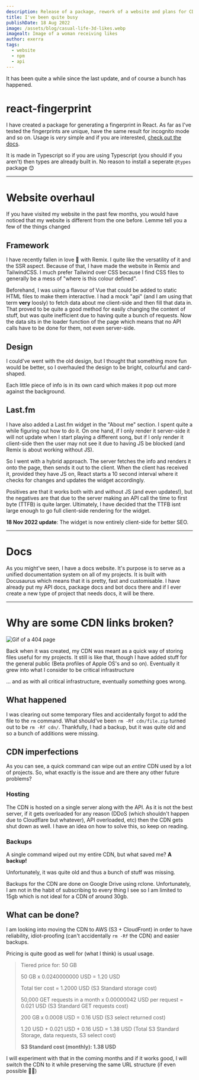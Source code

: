 ```yaml
---
description: Release of a package, rework of a website and plans for CDN improvement.
title: I've been quite busy
publishDate: 18 Aug 2022
image: /assets/blog/casual-life-3d-likes.webp
imagealt: Image of a woman receiving likes
author: exerra
tags:
  - website
  - npm
  - api
---
```


It has been quite a while since the last update, and of course a bunch has happened.

# react-fingerprint
I have created a package for generating a fingerprint in React. As far as I've tested the fingerprints are unique, have the same result for incognito mode and so on. Usage is *very* simple and if you are interested, [check out the docs](https://docs.exerra.xyz/docs/npm-packages/react-fingerprint/v1.x.x/intro).

It is made in Typescript so if you are using Typescript (you should if you aren't) then types are already built in. No reason to install a seperate `@types` package 😊

---

# Website overhaul
If you have visited my website in the past few months, you would have noticed that my website is different from the one before. Lemme tell you a few of the things changed

## Framework
I have recently fallen in love 💜 with Remix. I quite like the versatility of it and the SSR aspect. Because of that, I have made the website in Remix and TailwindCSS.
 I much prefer Tailwind over CSS because I find CSS files to generally be a mess of "where is this colour defined".

Beforehand, I was using a flavour of Vue that could be added to static HTML files to make them interactive. I had a mock "api" (and I am using that term **very** loosly) to fetch data about me client-side and then fill that data in. That proved to be quite a good method for easily changing the content of stuff, but was quite inefficient due to having quite a bunch of requests. Now the data sits in the loader function of the page which means that no API calls have to be done for them, not even server-side.

## Design
I could've went with the old design, but I thought that something more fun would be better, so I overhauled the design to be bright, colourful and card-shaped.

Each little piece of info is in its own card which makes it pop out more against the background.

## Last.fm
I have also added a Last.fm widget in the "About me" section. I spent quite a while figuring out how to do it. On one hand, if I only render it server-side it will not update when I start playing a different song, but if I only render it client-side then the user may not see it due to having JS be blocked (and Remix is about working without JS).

So I went with a hybrid approach. The server fetches the info and renders it onto the page, then sends it out to the client. When the client has received it, provided they have JS on, React starts a 10 second interval where it checks for changes and updates the widget accordingly.

Positives are that it works both with and without JS (and even updates!), but the negatives are that due to the server making an API call the time to first byte (TTFB) is quite larger. Ultimately, I have decided that the TTFB isnt large enough to go full client-side rendering for the widget.

**18 Nov 2022 update**: The widget is now entirely client-side for better SEO.

---

# Docs
As you might've seen, I have a docs website. It's purpose is to serve as a unified documentation system on all of my projects. It is built with Docusaurus which means that it is pretty, fast and customisable. I have already put my API docs, package docs and bot docs there and if I ever create a new type of project that needs docs, it will be there.

---

# Why are some CDN links broken?

![Gif of a 404 page](https://cdn.exerra.xyz/gif/404.gif)


Back when it was created, my CDN was meant as a quick way of storing files useful for my projects. It still is like that, though I have added stuff for the general public (Beta profiles of Apple OS's and so on). Eventually it grew into what I consider to be critical infrastructure

... and as with all critical infrastructure, eventually *something* goes wrong.

## What happened

I was clearing out some temporary files and accidentally forgot to add the file to the `rm` command. What should've been `rm -Rf cdn/file.zip` turned out to be `rm -Rf cdn/`. Thankfully, I had a backup, but it was quite old and so a bunch of additions were missing.

## CDN imperfections

As you can see, a quick command can wipe out an *entire* CDN used by a lot of projects. So, what exactly is the issue and are there any other future problems?

### Hosting

The CDN is hosted on a single server along with the API. As it is not the best server, if it gets overloaded for any reason (DDoS (which shouldn't happen due to Cloudflare but whatever), API overloaded, etc) then the CDN gets shut down as well. I have an idea on how to solve this, so keep on reading.

### Backups

A single command wiped out my entire CDN, but what saved me? **A backup!**

Unfortunately, it was quite old and thus a bunch of stuff was missing.

Backups for the CDN are done on Google Drive using rclone. Unfortunately, I am not in the habit of subscribing to every thing I see so I am limited to 15gb which is not ideal for a CDN of around 30gb.

## What can be done?

I am looking into moving the CDN to AWS (S3 + CloudFront) in order to have reliability, idiot-proofing (can't accidentally `rm -Rf` the CDN) and easier backups.

Pricing is quite good as well for (what I think) is usual usage.

> <!--StartFragment-->
>
> Tiered price for: 50 GB
>
> 50 GB x 0.0240000000 USD = 1.20 USD
>
> Total tier cost = 1.2000 USD (S3 Standard storage cost)
>
> 50,000 GET requests in a month x 0.00000042 USD per request = 0.021 USD (S3 Standard GET requests cost)
>
> 200 GB x 0.0008 USD = 0.16 USD (S3 select returned cost)
>
> 1.20 USD + 0.021 USD + 0.16 USD = 1.38 USD (Total S3 Standard Storage, data requests, S3 select cost)
>
> **S3 Standard cost (monthly): 1.38 USD**
>
> <!--EndFragment-->

I will experiment with that in the coming months and if it works good, I will switch the CDN to it while preserving the same URL structure (if even possible 😵‍💫)